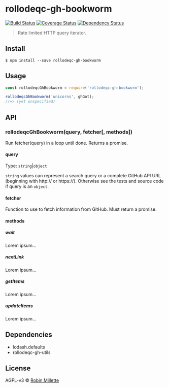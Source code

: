# rollodeqc-gh-bookworm
[![Build Status](https://travis-ci.org/millette/rollodeqc-gh-bookworm.svg?branch=master)](https://travis-ci.org/millette/rollodeqc-gh-bookworm)
[![Coverage Status](https://coveralls.io/repos/github/millette/rollodeqc-gh-bookworm/badge.svg?branch=master)](https://coveralls.io/github/millette/rollodeqc-gh-bookworm?branch=master)
[![Dependency Status](https://gemnasium.com/badges/github.com/millette/rollodeqc-gh-bookworm.svg)](https://gemnasium.com/github.com/millette/rollodeqc-gh-bookworm)

> Rate limited HTTP query iterator.

## Install
```
$ npm install --save rollodeqc-gh-bookworm
```

## Usage
```js
const rollodeqcGhBookworm = require('rollodeqc-gh-bookworm');

rollodeqcGhBookworm('unicorns', ghGot);
//=> (yet unspecified)
```

## API
### rollodeqcGhBookworm(query, fetcher[, methods])
Run fetcher(query) in a loop until done. Returns a promise.

#### query
Type: `string`|`object`

`string` values can represent a search query or a complete GitHub API URL
(beginning with http:// or https://).
Otherwise see the tests and source code if query is an `object`.

#### fetcher
Function to use to fetch information from GitHub. Must return a promise.

#### methods
##### wait
Lorem ipsum...

##### nextLink
Lorem ipsum...

##### getItems
Lorem ipsum...

##### updateItems
Lorem ipsum...

## Dependencies
* lodash.defaults
* rollodeqc-gh-utils

## License
AGPL-v3 © [Robin Millette](http://robin.millette.info)
